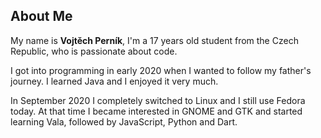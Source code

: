 ## About Me

My name is **Vojtěch Perník**, I'm a 17 years old student from the Czech Republic, who is passionate about code.

I got into programming in early 2020 when I wanted to follow my father's journey. I learned Java and I enjoyed it very much.

In September 2020 I completely switched to Linux and I still use Fedora today. At that time I became interested in GNOME and GTK and started learning Vala, followed by JavaScript, Python and Dart.
